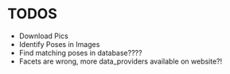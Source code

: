 # TODOS

- Download Pics
- Identify Poses in Images
- Find matching poses in database????
- Facets are wrong, more data_providers available on website?!